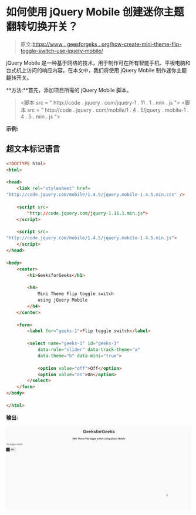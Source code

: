 # 如何使用 jQuery Mobile 创建迷你主题翻转切换开关？

> 原文:[https://www . geesforgeks . org/how-create-mini-theme-flip-toggle-switch-use-jquery-mobile/](https://www.geeksforgeeks.org/how-to-create-mini-theme-flip-toggle-switch-using-jquery-mobile/)

jQuery Mobile 是一种基于网络的技术，用于制作可在所有智能手机、平板电脑和台式机上访问的响应内容。在本文中，我们将使用 jQuery Mobile 制作迷你主题翻转开关。

**方法:**首先，添加项目所需的 jQuery Mobile 脚本。

> <link rel="”stylesheet”" href="”http://code.jquery.com/mobile/1.4.5/jquery.mobile-1.4.5.min.css”">
> <脚本 src = " http://code . jquery . com/jquery-1 . 11 . 1 . min . js "></脚本>
> <脚本 src = " http://code . jquery . com/mobile/1 . 4 . 5/jquery . mobile-1 . 4 . 5 . min . js "></脚本>

**示例:**

## 超文本标记语言

```html
<!DOCTYPE html>
<html>

<head>
    <link rel="stylesheet" href=
"http://code.jquery.com/mobile/1.4.5/jquery.mobile-1.4.5.min.css" />

    <script src=
        "http://code.jquery.com/jquery-1.11.1.min.js">
    </script>

    <script src=
"http://code.jquery.com/mobile/1.4.5/jquery.mobile-1.4.5.min.js">
    </script>
</head>

<body>
    <center>
        <h1>GeeksforGeeks</h1>

        <h4>
            Mini Theme Flip toggle switch 
            using jQuery Mobile
        </h4>
    </center>

    <form>
        <label for="geeks-1">Flip toggle switch</label>

        <select name="geeks-1" id="geeks-1" 
            data-role="slider" data-track-theme="a" 
            data-theme="b" data-mini="true">

            <option value="off">Off</option>
            <option value="on">On</option>
        </select>
    </form>
</body>

</html>
```

**输出:**

![](img/449c274c3f7f8b04cf20111158082757.png)